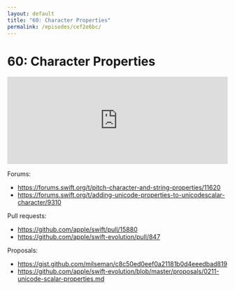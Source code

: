 ```yaml
---
layout: default
title: "60: Character Properties"
permalink: /episodes/cef2e6bc/
---
```


# 60: Character Properties

<iframe frameBorder="0" height="200px" scrolling="no" seamless src="https://player.simplecast.com/ec245c2f-8cc8-45ee-ac90-c66da8811a30" width="100%"></iframe>

Forums:

- https://forums.swift.org/t/pitch-character-and-string-properties/11620
- https://forums.swift.org/t/adding-unicode-properties-to-unicodescalar-character/9310

Pull requests:

- https://github.com/apple/swift/pull/15880
- https://github.com/apple/swift-evolution/pull/847

Proposals:

- https://gist.github.com/milseman/c8c50ed0eef0a21181b0d4eeedbad819
- https://github.com/apple/swift-evolution/blob/master/proposals/0211-unicode-scalar-properties.md
